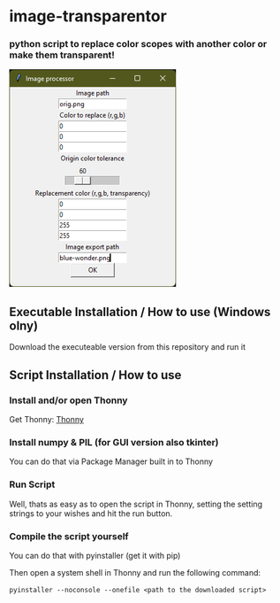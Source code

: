 # image-transparentor
### python script to replace color scopes with another color or make them transparent!
![image processor GUI](window_example.png)

## Executable Installation / How to use (Windows olny)
Download the executeable version from this repository and run it

## Script Installation / How to use
### Install and/or open Thonny
Get Thonny: [Thonny](https://thonny.org/)
### Install numpy & PIL (for GUI version also tkinter)
You can do that via Package Manager built in to Thonny
### Run Script
Well, thats as easy as to open the script in Thonny, setting the setting strings to your wishes and hit the run button.

### Compile the script yourself
You can do that with pyinstaller (get it with pip)

Then open a system shell in Thonny and run the following command:
```
pyinstaller --noconsole --onefile <path to the downloaded script>
```
